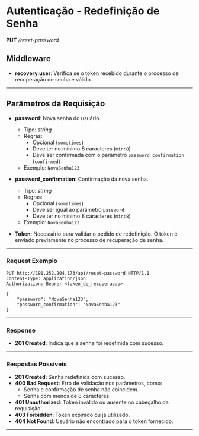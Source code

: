 # Autenticação - Redefinição de Senha

**PUT** */reset-password*

## Middleware
- **recovery.user**: Verifica se o token recebido durante o processo de recuperação de senha é válido.

---

## Parâmetros da Requisição

* **password**: Nova senha do usuário.
  * Tipo: *string*
  * Regras:
    * Opcional (`sometimes`)
    * Deve ter no mínimo 8 caracteres (`min:8`)
    * Deve ser confirmada com o parâmetro `password_confirmation` (`confirmed`)
  * Exemplo: `NovaSenha123`

* **password_confirmation**: Confirmação da nova senha.
  * Tipo: *string*
  * Regras:
    * Opcional (`sometimes`)
    * Deve ser igual ao parâmetro `password`
    * Deve ter no mínimo 8 caracteres (`min:8`)
  * Exemplo: `NovaSenha123`

* **Token**: Necessário para validar o pedido de redefinição. O token é enviado previamente no processo de recuperação de senha.

---

### Request Exemplo

```http
PUT http://191.252.204.173/api/reset-password HTTP/1.1
Content-Type: application/json
Authorization: Bearer <token_de_recuperacao>

{
    "password": "NovaSenha123",
    "password_confirmation": "NovaSenha123"
}
```

---

### Response

* **201 Created**: Indica que a senha foi redefinida com sucesso.

---

### Respostas Possíveis

* **201 Created**: Senha redefinida com sucesso.
* **400 Bad Request**: Erro de validação nos parâmetros, como:
  * Senha e confirmação de senha não coincidem.
  * Senha com menos de 8 caracteres.
* **401 Unauthorized**: Token inválido ou ausente no cabeçalho da requisição.
* **403 Forbidden**: Token expirado ou já utilizado.
* **404 Not Found**: Usuário não encontrado para o token fornecido.

---
